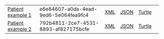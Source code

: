 <table class="list" width="100%">            
            <tr>
                <td><a href="Patient-e6e84607-a0da-4ead-9ed6-5e064fea9fc4.html">Patient example 1</a></td>
                <td>e6e84607-a0da-4ead-9ed6-5e064fea9fc4</td>
                <td><a href="Patient-e6e84607-a0da-4ead-9ed6-5e064fea9fc4.xml.html">XML</a></td>
                <td><a href="Patient-e6e84607-a0da-4ead-9ed6-5e064fea9fc4.json.html">JSON</a></td>
                <td><a href="Patient-e6e84607-a0da-4ead-9ed6-5e064fea9fc4.ttl.html">Turtle</a></td>
                <td></td>
            </tr>
             <tr>
                <td><a href="Patient-792b4811-2ce7-4531-8893-af827175bcfe.html">Patient example 2</a></td>
                <td>792b4811-2ce7-4531-8893-af827175bcfe</td>
                <td><a href="Patient-792b4811-2ce7-4531-8893-af827175bcfe.xml.html">XML</a></td>
                <td><a href="Patient-792b4811-2ce7-4531-8893-af827175bcfe.json.html">JSON</a></td>
                <td><a href="Patient-792b4811-2ce7-4531-8893-af827175bcfe.ttl.html">Turtle</a></td>
                <td></td>
            </tr>
 </table>